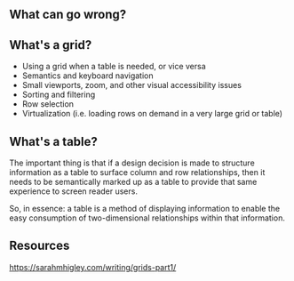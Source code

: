 ## What can go wrong?

## What's a grid?
- Using a grid when a table is needed, or vice versa
- Semantics and keyboard navigation
- Small viewports, zoom, and other visual accessibility issues
- Sorting and filtering
- Row selection
- Virtualization (i.e. loading rows on demand in a very large grid or table)
## What's a table?
The important thing is that if a design decision is made to structure information as a table to surface column and row relationships, then it needs to be semantically marked up as a table to provide that same experience to screen reader users.

So, in essence: a table is a method of displaying information to enable the easy consumption of two-dimensional relationships within that information.




## Resources
https://sarahmhigley.com/writing/grids-part1/